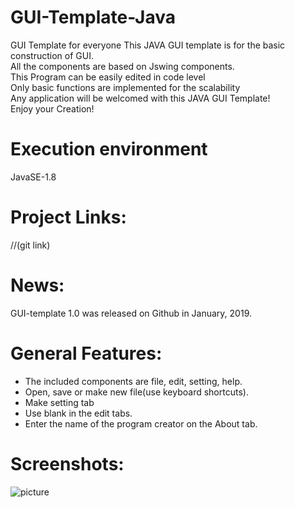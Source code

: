 # GUI-Template-Java

GUI Template for everyone
This JAVA GUI template is for the basic construction of GUI.\
All the components are based on Jswing components.\
This Program can be easily edited in code level\
Only basic functions are implemented for the scalability\
Any application will be welcomed with this JAVA GUI Template!\
 Enjoy your Creation!

# Execution environment
JavaSE-1.8

# Project Links:
//(git link)

# News:
GUI-template 1.0 was released on Github in January, 2019.

# General Features:
* The included components are file, edit, setting, help.
* Open, save or make new file(use keyboard shortcuts).
* Make setting tab
* Use blank in the edit tabs.
* Enter the name of the program creator on the About tab.


# Screenshots:
 ![picture](https://github.com/ohdaum/GUI-Template-Java/blob/master/GUItemplate%20screenshot/KakaoTalk_Photo_2019-01-16-14-22-03.jpeg)

